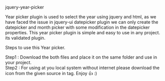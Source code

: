 jquery-year-picker

Year picker plugin is used to select the year using jquery and html, as we have faced the issue in jquery-ui datepicker plugin we can only create the datepicker and month picker with some modification in the datepicker properties.  This year picker plugin is simple and easy to use in any project. its validated plugin.

Steps to use this Year picker. 

Step1 : Download the both files and place it on the same folder and use in your project.                                                   
Step2 : For using at you local system without internet please download the icon from the given source in tag.  Enjoy 👍 :)



